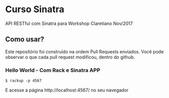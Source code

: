 # Curso Sinatra
API RESTful com Sinatra para Workshop Claretiano Nov/2017

## Como usar?

Este repositório foi construído na ordem Pull Requests enviados. Você pode observar o que cada pull request modificou, dentro do github.

### Hello World - Com Rack e Sinatra APP

```console
$ rackup -p 4567
```

E acesse a página http://localhost:4567/ no seu navegador

